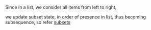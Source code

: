 
Since in a list, we consider all items from left to right, 

we update subset state, in order of presence in list, thus becoming subsequence,
so refer [subsets](Subsets.md)

